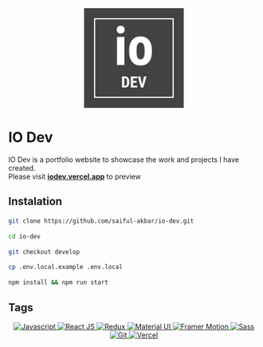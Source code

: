 <div align="center">
  <a href="https://iodev.vercel.app" target="_blank">
    <img
      loading="lazy"
      alt="logo"
      src="public/images/logo/logo-dark.webp"
      width="200"
      height="200"
    />
  </a>  
</div>

# IO Dev

IO Dev is a portfolio website to showcase the work and projects I have created.
<br/>
Please visit **[iodev.vercel.app](https://iodev.vercel.app)** to preview

## Instalation

```bash
git clone https://github.com/saiful-akbar/io-dev.git
```

```bash
cd io-dev
```

```bash
git checkout develop
```

```bash
cp .env.local.example .env.local
```

```bash
npm install && npm run start
```

## Tags

<div align="center">
  <a href="https://www.javascript.com/" target="_blank">
    <img alt="Javascript" src="https://img.shields.io/badge/JavaScript-323330?style=for-the-badge&logo=javascript&logoColor=F7DF1E" />
  </a>
  <a href="https://reactjs.org/" target="_blank">
    <img alt="React JS" src="https://img.shields.io/badge/React-20232A?style=for-the-badge&logo=react&logoColor=61DAFB" />
  </a>
  <a href="https://redux.js.org/" target="_blank">
    <img alt="Redux" src="https://img.shields.io/badge/Redux-593D88?style=for-the-badge&logo=redux&logoColor=white" />
  </a>
  <a href="https://mui.com/" target="_blank">
    <img alt="Material UI" src="https://img.shields.io/badge/Material--UI-0081CB?style=for-the-badge&logo=material-ui&logoColor=white" />
  </a>
  <a href="https://www.framer.com/motion/" target="_blank">
    <img alt="Framer Motion" src="https://img.shields.io/badge/Framer-black?style=for-the-badge&logo=framer&logoColor=blue" />
  </a>
  <a href="https://sass-lang.com/" target="_blank">
    <img alt="Sass" src="https://img.shields.io/badge/Sass-CC6699?style=for-the-badge&logo=sass&logoColor=white" />
  </a>
  <a href="https://git-scm.com/" target="_blank">
    <img alt="Git" src="https://img.shields.io/badge/Git-F05032?style=for-the-badge&logo=git&logoColor=white" />
  </a>
   <a href="https://vercel.com/" target="_blank">
    <img alt="Vercel" src="https://img.shields.io/badge/Vercel-000000?style=for-the-badge&logo=vercel&logoColor=white" />
  </a>
</div>
